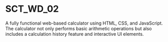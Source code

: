 # SCT_WD_02
A fully functional web-based calculator using HTML, CSS, and JavaScript. The calculator not only performs basic arithmetic operations but also includes a calculation history feature and interactive UI elements.


